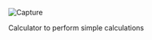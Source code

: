 ![Capture](https://user-images.githubusercontent.com/84694629/129018101-4bb13bff-b375-4452-a6b2-5155a2570fb4.PNG)

Calculator to perform simple calculations
